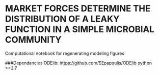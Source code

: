 # MARKET FORCES DETERMINE THE DISTRIBUTION OF A LEAKY FUNCTION IN A SIMPLE MICROBIAL COMMUNITY

Computational notebook for regenerating modeling figures

###Dependancies
ODElib: https://github.com/SEpapoulis/ODElib
python >=3.7
